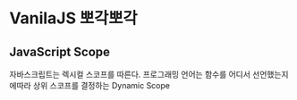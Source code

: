 # VanilaJS 뽀각뽀각

## JavaScript Scope
 자바스크립트는 렉시컬 스코프를 따른다.
 프로그래밍 언어는 함수를 어디서 선언했는지에따라 상위 스코프를 결정하는 Dynamic Scope
 